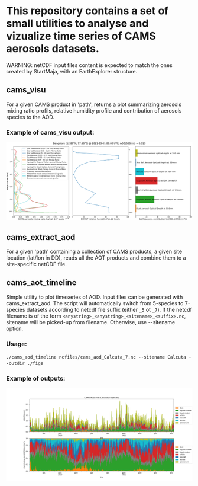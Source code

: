 # This repository contains a set of small utilities to analyse and vizualize time series of CAMS aerosols datasets. 

WARNING: netCDF input files content is expected to match the ones created by StartMaja, with an EarthExplorer structure.

## cams_visu

For a given CAMS product in 'path', returns a plot summarizing aerosols mixing ratio profils, relative humidity profile and contribution of aerosols species to the AOD.

### Example of cams_visu output:

![Demo cams_visu](https://github.com/jerome-colin/cams_visu/blob/master/cams_visu_demo.png)

## cams_extract_aod

For a given 'path' containing a collection of CAMS products, a given site location (lat/lon in DD), reads all the AOT products and combine them to a site-specific netCDF file.

## cams_aot_timeline

Simple utility to plot timeseries of AOD. Input files can be generated with cams_extract_aod. The script will automatically switch from 5-species to 7-species datasets according to netcdf file suffix (either `_5` ot `_7`). If the netcdf filename is of the form `<anystring>_<anystring>_<sitename>_<suffix>.nc`, sitename will be picked-up from filename. Otherwise, use --sitename option.

### Usage:

`
./cams_aod_timeline ncfiles/cams_aod_Calcuta_7.nc --sitename Calcuta --outdir ./figs
`

### Example of outputs:

![Demo stacked plot](https://github.com/jerome-colin/cams_visu/blob/master/Calcuta_7.png)

